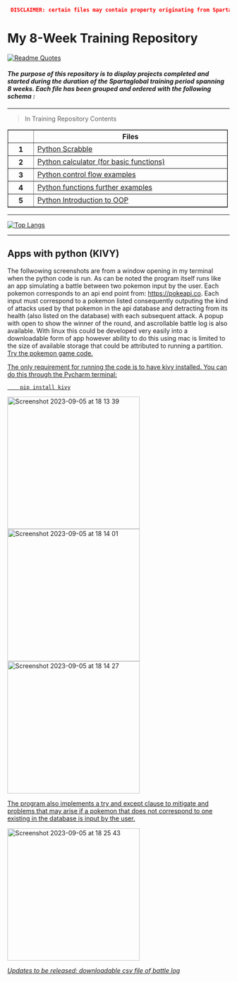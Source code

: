 
```json

 DISCLAIMER: certain files may contain property originating from SpartaGlobal

```







# My 8-Week Training Repository



[![Readme Quotes](https://quotes-github-readme.vercel.app/api?type=horizontal&theme=dracula&quote=Sparta%20Global%20is%20on%20a%20mission%20to%20help%20organisations%20invest%20in%20diverse%20emerging%20talent%2C%20closing%20the%20digital%20skills%20gap%20and%20adding%20significant%20social%20value%20through%20its%20quality%2C%20flexible%2C%20and%20sustainable%20technology%20HTD%20model.&author=SpartaGlobal
)](https://api.github.com/repos/LaurenG123/ExampleSparta/contents/README.md)


#### *The purpose of this repository is to display projects completed and started during the duration of the Spartaglobal training period spanning 8 weeks. Each file has been grouped and ordered with the following schema :*




***
>In Training Repository Contents
<table border="1" cellpadding="1" cellspacing="1" style="width:500px">
	<thead>
		<tr>
			<th scope="col" style="width:43px">&nbsp;</th>
			<th scope="col" style="width:443px">Files</th>
		</tr>
	</thead>
	<tbody>
		<tr>
			<th scope="row" style="width:43px">1</th>
			<td style="width:443px"><a href="https://github.com/LaurenG123/Sparta-Repository/blob/main/1:python_scrabble">Python Scrabble</a>
</td>
		</tr>
		<tr>
			<th scope="row" style="width:43px">2</th>
			<td style="width:443px"><a href="https://github.com/LaurenG123/Sparta-Repository/blob/main/2:python_calculator">Python calculator (for basic functions)</a></td>
		</tr>
		<tr>
			<th scope="row" style="width:43px">3</th>
			<td style="width:443px"><a href="https://github.com/LaurenG123/Sparta-Repository/blob/main/3:control_flow_exercises">Python control flow examples</td>
		</tr>
		<tr>
			<th scope="row" style="width:43px">4</th>
			<td style="width:443px"><a href="https://github.com/LaurenG123/Sparta-Repository/blob/main/4:functions">Python functions further examples</td>
		</tr>
		<tr>
			<th scope="row" style="width:43px">5</th>
			<td style="width:443px"><a href="https://github.com/LaurenG123/Sparta-Repository/blob/main/5:OOP_python">Python Introduction to OOP</td>
		</tr>
	</tbody>
</table>

***

[![Top Langs](https://github-readme-stats.vercel.app/api/top-langs/?username=LaurenG123&theme=dracula)](https://github.com/LaurenG123/Training-stats)

***
## Apps with python (KIVY)

The follwowing screenshots are from a window opening in my terminal when the python code is run. As can be noted the program itself runs like an app simulating a battle between two pokemon input by the user. Each pokemon corresponds to an api end point from: https://pokeapi.co. Each input must correspond to a pokemon listed consequently outputing the kind of attacks used by that pokemon in the api database and detracting from its health (also listed on the database) with each subsequent attack. A popup with open to show the winner of the round, and ascrollable battle log is also available. With linux this could be developed very easily into a downloadable form of app however ability to do this using mac is limited to the size of available storage that could be attributed to running a partition. <a href= "https://github.com/LaurenG123/Training/blob/main/running_pokecode.py">Try the pokemon game code.

The only requirement for running the code is to have kivy installed. You can do this through the Pycharm terminal:



		pip install kivy




<img width="300" alt="Screenshot 2023-09-05 at 18 13 39" src="https://github.com/LaurenG123/Training/assets/72687468/9fb1243f-167a-4429-bd8f-ba6052d48fdd">


<img width="300" alt="Screenshot 2023-09-05 at 18 14 01" src="https://github.com/LaurenG123/Training/assets/72687468/2ed31409-baff-412d-98f1-d416ce7cf747">

<img width="300" alt="Screenshot 2023-09-05 at 18 14 27" src="https://github.com/LaurenG123/Training/assets/72687468/6773bf90-ab0c-4280-93fb-3742876ef8eb">


The program also implements a try and except clause to mitigate and problems that may arise if a pokemon that does not correspond to one existing in the database is input by the user.

<img width="300" alt="Screenshot 2023-09-05 at 18 25 43" src="https://github.com/LaurenG123/Training/assets/72687468/17177125-f4ea-4a99-ab47-203089f7e4c4">




*Updates to be released: downloadable csv file of battle log*




